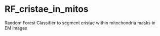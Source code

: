 # RF_cristae_in_mitos
Random Forest Classifier to segment cristae within mitochondria masks in EM images
